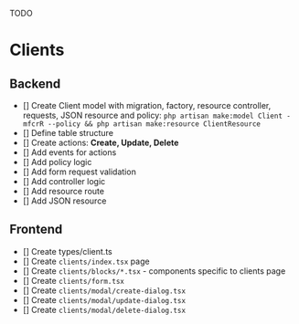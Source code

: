 TODO

# Clients

## Backend

- [] Create Client model with migration, factory, resource controller, requests, JSON resource and policy: `php artisan make:model Client -mfcrR --policy && php artisan make:resource ClientResource`
- [] Define table structure
- [] Create actions: **Create, Update, Delete**
- [] Add events for actions
- [] Add policy logic
- [] Add form request validation
- [] Add controller logic
- [] Add resource route
- [] Add JSON resource

## Frontend

- [] Create types/client.ts
- [] Create `clients/index.tsx` page
- [] Create `clients/blocks/*.tsx` - components specific to clients page
- [] Create `clients/form.tsx`
- [] Create `clients/modal/create-dialog.tsx`
- [] Create `clients/modal/update-dialog.tsx`
- [] Create `clients/modal/delete-dialog.tsx`
